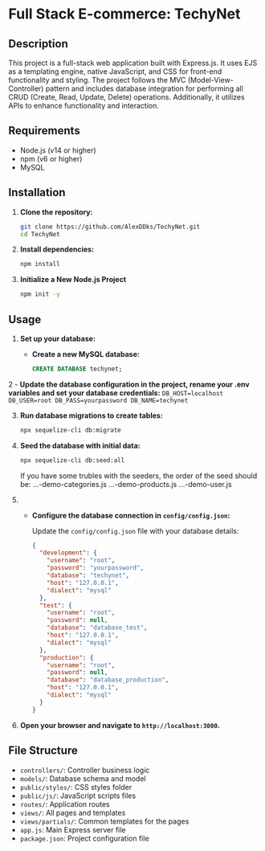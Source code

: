 # Full Stack E-commerce: TechyNet

## Description

This project is a full-stack web application built with Express.js. It uses EJS as a templating engine, native JavaScript, and CSS for front-end functionality and styling. The project follows the MVC (Model-View-Controller) pattern and includes database integration for performing all CRUD (Create, Read, Update, Delete) operations. Additionally, it utilizes APIs to enhance functionality and interaction.

## Requirements

- Node.js (v14 or higher)
- npm (v6 or higher)
- MySQL

## Installation

1. **Clone the repository:**
    ```bash
    git clone https://github.com/AlexDDks/TechyNet.git
    cd TechyNet
    ```

2. **Install dependencies:**
    ```bash
    npm install
    ```


3. **Initialize a New Node.js Project**

    ```bash
    npm init -y
    ```

## Usage

1. **Set up your database:**

    - **Create a new MySQL database:**
        ```sql
        CREATE DATABASE techynet;
        ```

2    - **Update the database configuration in the project, rename your .env variables and set your database credentials:**
        ```
        DB_HOST=localhost
        DB_USER=root
        DB_PASS=yourpassword
        DB_NAME=techynet
        ```

3. **Run database migrations to create tables:**
    ```bash
    npx sequelize-cli db:migrate
    ```

4. **Seed the database with initial data:**
    ```bash
    npx sequelize-cli db:seed:all
    ```
    If you have some trubles with the seeders, the order of the seed should be:
    ...-demo-categories.js
    ...-demo-products.js
    ...-demo-user.js


5.    - **Configure the database connection in `config/config.json`:**

        Update the `config/config.json` file with your database details:

        ```json
        {
          "development": {
            "username": "root",
            "password": "yourpassword",
            "database": "techynet",
            "host": "127.0.0.1",
            "dialect": "mysql"
          },
          "test": {
            "username": "root",
            "password": null,
            "database": "database_test",
            "host": "127.0.0.1",
            "dialect": "mysql"
          },
          "production": {
            "username": "root",
            "password": null,
            "database": "database_production",
            "host": "127.0.0.1",
            "dialect": "mysql"
          }
        }
        ```

6. **Open your browser and navigate to `http://localhost:3000`.**

## File Structure

- `controllers/`: Controller business logic
- `models/`: Database schema and model
- `public/styles/`: CSS styles folder
- `public/js/`: JavaScript scripts files
- `routes/`: Application routes
- `views/`: All pages and templates
- `views/partials/`: Common templates for the pages
- `app.js`: Main Express server file
- `package.json`: Project configuration file



